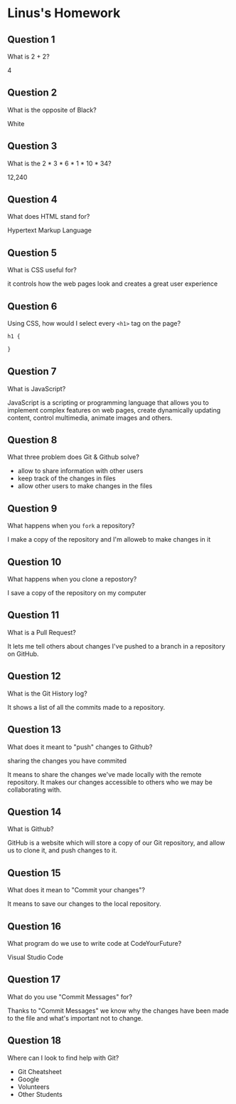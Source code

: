 # Linus's Homework

## Question 1

What is 2 + 2?

4

## Question 2

What is the opposite of Black?

White

## Question 3

What is the  2 * 3 * 6 * 1 * 10 * 34?

12,240

## Question 4 

What does HTML stand for?

Hypertext Markup Language

## Question 5

What is CSS useful for?

it controls how the web pages look and creates a great user experience

## Question 6

Using CSS, how would I select every `<h1>` tag on the page?

```css
h1 {

}
```

## Question 7

What is JavaScript?

JavaScript is a scripting or programming language that allows you to implement complex features on web pages, create dynamically updating content, control multimedia, animate images and others.

## Question 8

What three problem does Git & Github solve?

- allow to share information with other users
- keep track of the changes in files
- allow other users to make changes in the files

## Question 9

What happens when you `fork` a repository?

I make a copy of the repository and I'm alloweb to make changes in it

## Question 10 

What happens when you clone a repostory?

I save a copy of the repository on my computer

## Question 11

What is a Pull Request?

It lets me tell others about changes I've pushed to a branch in a repository on GitHub.

## Question 12

What is the Git History log?

It shows a list of all the commits made to a repository.

## Question 13

What does it meant to "push" changes to Github?

sharing the changes you have commited

It means to share the changes we've made locally with the remote repository.
It makes our changes accessible to others who we may be collaborating with.

## Question 14

What is Github?

GitHub is a website which will store a copy of our Git repository, and allow us to clone it, and push changes to it.

## Question 15

What does it mean to "Commit your changes"?

It means to save our changes to the local repository.

## Question 16

What program do we use to write code at CodeYourFuture?

Visual Studio Code

## Question 17

What do you use "Commit Messages" for?

Thanks to "Commit Messages" we know why the changes have been made to the file and what's important not to change.

## Question 18

Where can I look to find help with Git?

- Git Cheatsheet
- Google
- Volunteers
- Other Students
